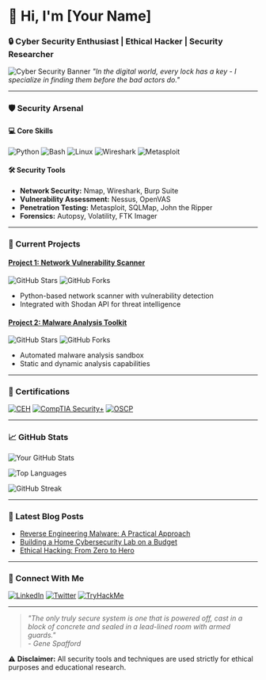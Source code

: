 # 👋 Hi, I'm [Your Name] 
### 🔒 Cyber Security Enthusiast | Ethical Hacker | Security Researcher

![Cyber Security Banner](https://github.com/[YourUsername]/[YourUsername]/blob/main/assets/cyber-banner.gif?raw=true) 
*"In the digital world, every lock has a key - I specialize in finding them before the bad actors do."*

---

### 🛡️ Security Arsenal

#### 💻 Core Skills
![Python](https://img.shields.io/badge/Python-3776AB?style=for-the-badge&logo=python&logoColor=white)
![Bash](https://img.shields.io/badge/Shell_Script-121011?style=for-the-badge&logo=gnu-bash&logoColor=white)
![Linux](https://img.shields.io/badge/Linux-FCC624?style=for-the-badge&logo=linux&logoColor=black)
![Wireshark](https://img.shields.io/badge/Wireshark-1679A7?style=for-the-badge&logo=wireshark&logoColor=white)
![Metasploit](https://img.shields.io/badge/Metasploit-EF3B2C?style=for-the-badge&logo=metasploit&logoColor=white)

#### 🛠️ Security Tools
- **Network Security:** Nmap, Wireshark, Burp Suite
- **Vulnerability Assessment:** Nessus, OpenVAS
- **Penetration Testing:** Metasploit, SQLMap, John the Ripper
- **Forensics:** Autopsy, Volatility, FTK Imager

---

### 🔭 Current Projects

#### [Project 1: Network Vulnerability Scanner](https://github.com/[YourUsername]/network-scanner)
![GitHub Stars](https://img.shields.io/github/stars/[YourUsername]/network-scanner?style=flat-square)
![GitHub Forks](https://img.shields.io/github/forks/[YourUsername]/network-scanner?style=flat-square)
- Python-based network scanner with vulnerability detection
- Integrated with Shodan API for threat intelligence

#### [Project 2: Malware Analysis Toolkit](https://github.com/[YourUsername]/malware-analysis)
![GitHub Stars](https://img.shields.io/github/stars/[YourUsername]/malware-analysis?style=flat-square)
![GitHub Forks](https://img.shields.io/github/forks/[YourUsername]/malware-analysis?style=flat-square)
- Automated malware analysis sandbox
- Static and dynamic analysis capabilities

---

### 📜 Certifications
[![CEH](https://img.shields.io/badge/CEH-ECCouncil-FF6D00?style=for-the-badge)](https://www.eccouncil.org/)
[![CompTIA Security+](https://img.shields.io/badge/CompTIA_Security+-007AB8?style=for-the-badge)](https://www.comptia.org/)
[![OSCP](https://img.shields.io/badge/OSCP-Offensive_Security-FF6D00?style=for-the-badge)](https://www.offensive-security.com/)

---

### 📈 GitHub Stats

![Your GitHub Stats](https://github-readme-stats.vercel.app/api?username=[YourUsername]&show_icons=true&theme=dark&hide_border=true)

![Top Languages](https://github-readme-stats.vercel.app/api/top-langs/?username=[YourUsername]&layout=compact&theme=dark&hide_border=true)

![GitHub Streak](https://github-readme-streak-stats.herokuapp.com/?user=[YourUsername]&theme=dark&hide_border=true)

---

### 📝 Latest Blog Posts
<!-- BLOG-POST-LIST:START -->
- [Reverse Engineering Malware: A Practical Approach](https://yourblog.com/malware-reversing)
- [Building a Home Cybersecurity Lab on a Budget](https://yourblog.com/cyber-lab)
- [Ethical Hacking: From Zero to Hero](https://yourblog.com/ethical-hacking)
<!-- BLOG-POST-LIST:END -->

---

### 🔗 Connect With Me
[![LinkedIn](https://img.shields.io/badge/LinkedIn-0077B5?style=for-the-badge&logo=linkedin&logoColor=white)](https://linkedin.com/in/yourprofile)
[![Twitter](https://img.shields.io/badge/Twitter-1DA1F2?style=for-the-badge&logo=twitter&logoColor=white)](https://twitter.com/yourhandle)
[![TryHackMe](https://img.shields.io/badge/TryHackMe-212C42?style=for-the-badge&logo=tryhackme&logoColor=white)](https://tryhackme.com/p/yourprofile)

---

> *"The only truly secure system is one that is powered off, cast in a block of concrete and sealed in a lead-lined room with armed guards."*  
> *- Gene Spafford*

⚠️ **Disclaimer:** All security tools and techniques are used strictly for ethical purposes and educational research.
